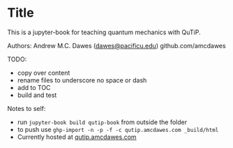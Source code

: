 # Title

This is a jupyter-book for teaching quantum mechanics with QuTiP.

Authors:
Andrew M.C. Dawes (dawes@pacificu.edu) github.com/amcdawes

TODO:
 - copy over content
 - rename files to underscore no space or dash
 - add to TOC
 - build and test


Notes to self:
 - run `jupyter-book build qutip-book` from outside the folder
 - to push use `ghp-import -n -p -f -c qutip.amcdawes.com _build/html`
 - Currently hosted at [qutip.amcdawes.com](http://qutip.amcdawes.com)
